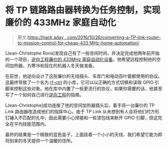 # 将 TP 链路路由器转换为任务控制，实现廉价的 433MHz 家庭自动化

> 原文:[https://hack aday . com/2016/10/26/converting-a-TP-link-router-to-mission-control-for-cheap-433 MHz-home-automation/](https://hackaday.com/2016/10/26/converting-a-tp-link-router-to-mission-control-for-cheap-433mhz-home-automation/)

[Jean-Christophe Rona]发现自己有了一些空闲时间，并决定完成他两年前开始的一个项目，[逆向工程廉价的 433MHz 家庭自动化设备](http://blog.rona.fr/post/2016/10/22/Home-automation-with-cheap-433MHz-plugs-a-1%24-433MHz-transmitter-and-a-TP-Link-TL-WR703N-router)。他希望远程控制他的空间加热器，为寒冷和现在的机器人冬天做准备。

在前世，他逆向设计了这些廉价的无线插头、车库门和电动百叶窗都使用的协议。这最终导致了一个名为 [rf-ctrl](https://github.com/jcrona/rf-ctrl) 的小库，它可以以正确的方式切换和读取 GPIO 引脚来控制这些对象。他在库中内置了一些更流行的协议，如果你需要的话，他甚至写了一个如何自己进行[逆向工程](http://hackaday.com/2015/02/16/using-matlab-and-sdr-to-reverse-engineer-433mhz-messages/)的指南。

[Jean-Christophe]成功连接了他的空间加热器插头后，着手将一台廉价的 TP Link 路由器改造成他们的指挥中心。由于 TP Link 从未想到有人会将他们的方形钉锤入不匹配的孔中，因此需要小心焊接和一些漆包线来断开 GPIO 引脚，但这完全在平均技能范围内。

最终的结果是一个精致的蓝色盒子，上面挂着一个小小的天线，我们希望它能为即将到来的冬天提供一个温暖的住所。